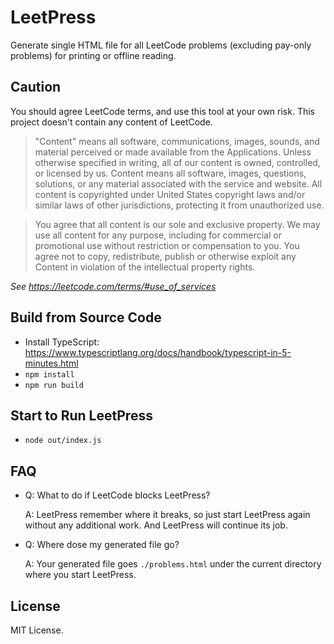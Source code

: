 # LeetPress

Generate single HTML file for all LeetCode problems (excluding pay-only problems) for printing or offline reading.

## Caution

You should agree LeetCode terms, and use this tool at your own risk. This project doesn't contain any content of LeetCode.

> "Content" means all software, communications, images, sounds, and material perceived or made available from the Applications. Unless otherwise specified in writing, all of our content is owned, controlled, or licensed by us. Content means all software, images, questions, solutions, or any material associated with the service and website. All content is copyrighted under United States copyright laws and/or similar laws of other jurisdictions, protecting it from unauthorized use.

> You agree that all content is our sole and exclusive property. We may use all content for any purpose, including for commercial or promotional use without restriction or compensation to you. You agree not to copy, redistribute, publish or otherwise exploit any Content in violation of the intellectual property rights.

*See <https://leetcode.com/terms/#use_of_services>*

## Build from Source Code

* Install TypeScript: <https://www.typescriptlang.org/docs/handbook/typescript-in-5-minutes.html>
* `npm install`
* `npm run build`

## Start to Run LeetPress

* `node out/index.js`

## FAQ

* Q: What to do if LeetCode blocks LeetPress?

  A: LeetPress remember where it breaks, so just start LeetPress again without any additional work. And LeetPress will continue its job.

* Q: Where dose my generated file go?

  A: Your generated file goes `./problems.html` under the current directory where you start LeetPress.

## License

MIT License.

